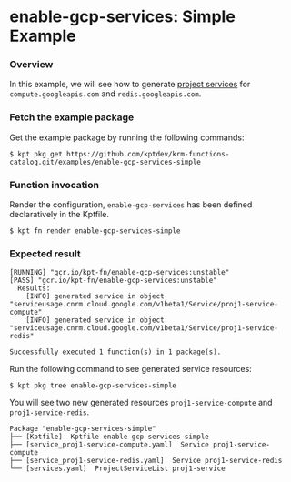 # enable-gcp-services: Simple Example

### Overview

In this example, we will see how to generate [project services](https://cloud.google.com/config-connector/docs/reference/resource-docs/serviceusage/service) for `compute.googleapis.com` and `redis.googleapis.com`.

### Fetch the example package

Get the example package by running the following commands:

```shell
$ kpt pkg get https://github.com/kptdev/krm-functions-catalog.git/examples/enable-gcp-services-simple
```

### Function invocation

Render the configuration, `enable-gcp-services` has been defined declaratively in the Kptfile.

```shell
$ kpt fn render enable-gcp-services-simple
```

### Expected result

```shell
[RUNNING] "gcr.io/kpt-fn/enable-gcp-services:unstable"
[PASS] "gcr.io/kpt-fn/enable-gcp-services:unstable"
  Results:
    [INFO] generated service in object "serviceusage.cnrm.cloud.google.com/v1beta1/Service/proj1-service-compute"
    [INFO] generated service in object "serviceusage.cnrm.cloud.google.com/v1beta1/Service/proj1-service-redis"

Successfully executed 1 function(s) in 1 package(s).
```

Run the following command to see generated service resources:

```shell
$ kpt pkg tree enable-gcp-services-simple
```

You will see two new generated resources `proj1-service-compute` and `proj1-service-redis`.

```shell
Package "enable-gcp-services-simple"
├── [Kptfile]  Kptfile enable-gcp-services-simple
├── [service_proj1-service-compute.yaml]  Service proj1-service-compute
├── [service_proj1-service-redis.yaml]  Service proj1-service-redis
└── [services.yaml]  ProjectServiceList proj1-service
```
